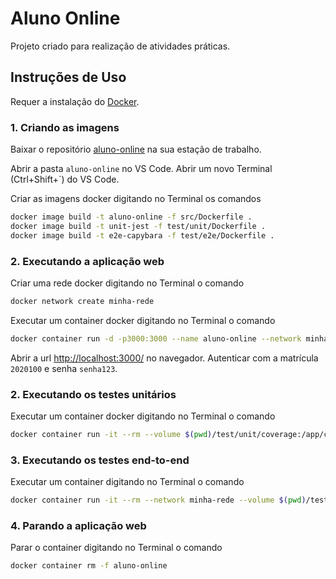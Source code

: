 # Aluno Online

Projeto criado para realização de atividades práticas.

## Instruções de Uso

Requer a instalação do [Docker](https://www.docker.com/).

### 1. Criando as imagens

Baixar o repositório [aluno-online](https://github.com/profjosereginaldo/aluno-online) na sua estação de trabalho.

Abrir a pasta `aluno-online` no VS Code. Abrir um novo Terminal (Ctrl+Shift+`) do VS Code.

Criar as imagens docker digitando no Terminal os comandos

```bash
docker image build -t aluno-online -f src/Dockerfile .
docker image build -t unit-jest -f test/unit/Dockerfile .
docker image build -t e2e-capybara -f test/e2e/Dockerfile .
```

### 2. Executando a aplicação web

Criar uma rede docker digitando no Terminal o comando

```bash
docker network create minha-rede
```

Executar um container docker digitando no Terminal o comando

```bash
docker container run -d -p3000:3000 --name aluno-online --network minha-rede aluno-online
```

Abrir a url <http://localhost:3000/> no navegador. Autenticar com a matrícula `2020100` e senha `senha123`.

### 2. Executando os testes unitários

Executar um container docker digitando no Terminal o comando

```bash
docker container run -it --rm --volume $(pwd)/test/unit/coverage:/app/coverage unit-jest
```

### 3. Executando os testes end-to-end

Executar um container digitando no Terminal o comando

```bash
docker container run -it --rm --network minha-rede --volume $(pwd)/test/e2e/reports:/app/reports e2e-capybara
```

### 4. Parando a aplicação web

Parar o container digitando no Terminal o comando

```bash
docker container rm -f aluno-online
```
